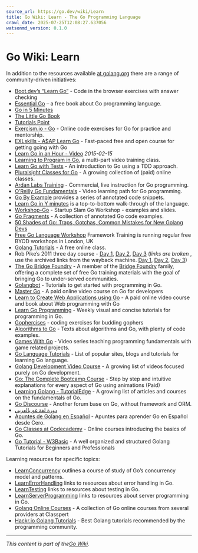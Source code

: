 ```yaml
---
source_url: https://go.dev/wiki/Learn
title: Go Wiki: Learn - The Go Programming Language
crawl_date: 2025-07-25T12:08:27.637056
watsonmd_version: 0.1.0
---
```


# Go Wiki: Learn

In addition to the resources available [at golang.org](https://go.dev/doc/#learning) there are a range of community-driven initiatives:

  * [Boot.dev’s “Learn Go”](https://boot.dev/learn/learn-golang) \- Code in the browser exercises with answer checking
  * [Essential Go](https://www.programming-books.io/essential/go/) – a free book about Go programming language.
  * [Go in 5 Minutes](https://gifm.dev)
  * [The Little Go Book](http://openmymind.net/The-Little-Go-Book/)
  * [Tutorials Point](https://www.tutorialspoint.com/go/index.htm)
  * [Exercism.io - Go](http://exercism.io/languages/go) \- Online code exercises for Go for practice and mentorship.
  * [EXLskills - A$AP Learn Go](https://exlskills.com/learn-en/courses/aap-learn-go-golang--learn_golang_asap) \- Fast-paced free and open course for getting going with Go
  * [Learn Go in an Hour - Video](https://www.youtube.com/watch?v=CF9S4QZuV30) _2015-02-15_
  * [Learning to Program in Go](https://www.youtube.com/playlist?list=PLei96ZX_m9sVSEXWwZi8uwd2vqCpEm4m6), a multi-part video training class.
  * [Learn Go with Tests](https://quii.gitbook.io/learn-go-with-tests/) \- An introduction to Go using a TDD approach.
  * [Pluralsight Classes for Go](http://www.pluralsight.com/tag/golang) \- A growing collection of (paid) online classes.
  * [Ardan Labs Training](https://www.ardanlabs.com/) \- Commercial, live instruction for Go programming.
  * [O’Reilly Go Fundamentals](http://shop.oreilly.com/category/learning-path/go-fundamentals.do) \- Video learning path for Go programming.
  * [Go By Example](http://gobyexample.com/) provides a series of annotated code snippets.
  * [Learn Go in Y minutes](http://learnxinyminutes.com/docs/go/) is a top-to-bottom walk-through of the language.
  * [Workshop-Go](https://github.com/sendwithus/workshop-go) \- Startup Slam Go Workshop - examples and slides.
  * [Go Fragments](http://www.gofragments.net/) \- A collection of annotated Go code examples.
  * [50 Shades of Go: Traps, Gotchas, Common Mistakes for New Golang Devs](http://devs.cloudimmunity.com/gotchas-and-common-mistakes-in-go-golang/index.html)
  * [Free Go Language Workshop](https://www.frameworktraining.co.uk/go-language-free-training-workshop/) Framework Training is running regular free BYOD workshops in London, UK
  * [Golang Tutorials](http://golangtutorials.blogspot.com/2011/05/table-of-contents.html) \- A free online class.
  * Rob Pike’s 2011 three day course - [Day 1](http://go.googlecode.com/hg-history/release-branch.r60/doc/GoCourseDay1.pdf), [Day 2](http://go.googlecode.com/hg-history/release-branch.r60/doc/GoCourseDay2.pdf), [Day 3](http://go.googlecode.com/hg-history/release-branch.r60/doc/GoCourseDay3.pdf) (_links are broken_ , use the archived links from the wayback machine. [Day 1](http://web.archive.org/web/20160305024536/http://go.googlecode.com/hg-history/release-branch.r60/doc/GoCourseDay1.pdf), [Day 2](http://web.archive.org/web/20160305081012/http://go.googlecode.com/hg-history/release-branch.r60/doc/GoCourseDay2.pdf), [Day 3](http://web.archive.org/web/20160305075151/http://go.googlecode.com/hg-history/release-branch.r60/doc/GoCourseDay3.pdf))
  * [The Go Bridge Foundry](https://github.com/gobridge) \- A member of the [Bridge Foundry](http://bridgefoundry.org/) family, offering a complete set of free Go training materials with the goal of bringing Go to under-served communities.
  * [Golangbot](https://golangbot.com/learn-golang-series/) \- Tutorials to get started with programming in Go.
  * [Master Go](https://appliedgo.com/courses/mastergo/) \- A paid online video course on Go for developers
  * [Learn to Create Web Applications using Go](https://www.usegolang.com/) \- A paid online video course and book about Web programming with Go
  * [Learn Go Programming](https://blog.learngoprogramming.com) \- Weekly visual and concise tutorials for programming in Go.
  * [Gophercises](https://gophercises.com/) \- coding exercises for budding gophers
  * [Algorithms to Go](http://yourbasic.org/) \- Texts about algorithms and Go, with plenty of code examples.
  * [Games With Go](http://gameswithgo.org/) \- Video series teaching programming fundamentals with game related projects.
  * [Go Language Tutorials](https://www.cybrhome.com/topic/go-language-tutorials) \- List of popular sites, blogs and tutorials for learning Go language.
  * [Golang Development Video Course](https://www.youtube.com/playlist?list=PLzUGFf4GhXBL4GHXVcMMvzgtO8-WEJIoY) \- A growing list of videos focused purely on Go development.
  * [Go: The Complete Bootcamp Course](https://www.udemy.com/learn-go-the-complete-bootcamp-course-golang/?couponCode=GOWIKI) \- Step by step and intuitive explanations for every aspect of Go using animations (Paid)
  * [Learning Golang - TutorialEdge](https://tutorialedge.net/course/golang/) \- A growing list of articles and courses on the fundamentals of Go.
  * [Go Discourse](https://github.com/godiscourse/godiscourse) \- Another forum base on Go, without framework and ORM.
  * [دورة لغة غو بالعربي](https://argolang.com/learn-go-lang-beginners-course)
  * [Apuntes de Golang en Español](https://apuntes.de/golang/) \- Apuntes para aprender Go en Español desde Cero.
  * [Go Classes at Codecademy](https://www.codecademy.com/learn/learn-go) \- Online courses introducing the basics of Go.
  * [Go Tutorial - W3Basic](https://www.w3basic.com/golang/) \- A well organized and structured Golang Tutorials for Beginners and Professionals



Learning resources for specific topics:

  * [LearnConcurrency](LearnConcurrency) outlines a course of study of Go’s concurrency model and patterns.
  * [LearnErrorHandling](LearnErrorHandling) links to resources about error handling in Go.
  * [LearnTesting](LearnTesting) links to resources about testing in Go.
  * [LearnServerProgramming](LearnServerProgramming) links to resources about server programming in Go.
  * [Golang Online Courses](https://classpert.com/go-programming) \- A collection of Go online courses from several providers at Classpert
  * [Hackr.io Golang Tutorials](https://hackr.io/tutorials/learn-golang) \- Best Golang tutorials recommended by the programming community.



* * *

_This content is part of the[Go Wiki](/wiki/)._